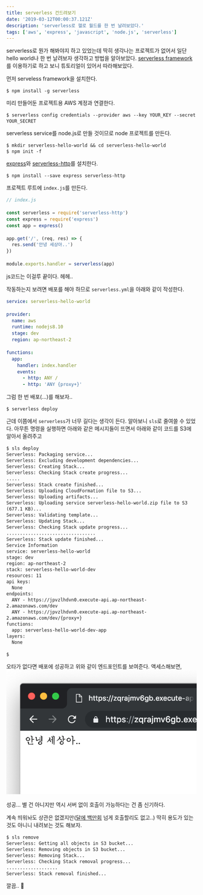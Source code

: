```yaml
---
title: serverless 건드려보기
date: '2019-03-12T00:00:37.121Z'
description: 'serverless로 헬로 월드를 한 번 날려보았다.'
tags: ['aws', 'express', 'javascript', 'node.js', 'serverless']
---
```


serverless로 뭔가 해봐야지 하고 있었는데 딱히 생각나는 프로젝트가 없어서 일단 hello world나 한 번 날려보자 생각하고 방법을 알아보았다. [serverless framework](https://serverless.com/)를 이용하기로 하고 보니 튜토리얼이 있어서 따라해보았다.

먼저 serveless framework을 설치한다.

```console
$ npm install -g serverless
```

미리 만들어둔 프로젝트용 AWS 계정과 연결한다.

```console
$ serverless config credentials --provider aws --key YOUR_KEY --secret YOUR_SECRET
```

serverless service를 node.js로 만들 것이므로 node 프로젝트를 만든다.

```console
$ mkdir serverless-hello-world && cd serverless-hello-world
$ npm init -f
```

[express](https://expressjs.com/)와 [serverless-http](https://github.com/dougmoscrop/serverless-http)를 설치한다.

```console
$ npm install --save express serverless-http
```

프로젝트 루트에 `index.js`를 만든다.

```js
// index.js

const serverless = require('serverless-http')
const express = require('express')
const app = express()

app.get('/', (req, res) => {
  res.send('안녕 세상아..')
})

module.exports.handler = serverless(app)
```

js코드는 이걸루 끝이다. 헤헤..

작동하는지 보려면 배포를 해야 하므로 `serverless.yml`을 아래와 같이 작성한다.

```yaml
service: serverless-hello-world

provider:
  name: aws
  runtime: nodejs8.10
  stage: dev
  region: ap-northeast-2

functions:
  app:
    handler: index.handler
    events:
      - http: ANY /
      - http: 'ANY {proxy+}'
```

그럼 한 번 배포(...)를 해보자..

```console
$ serverless deploy
```

근데 이쯤에서 `serverless`가 너무 길다는 생각이 든다. 알아보니 `sls`로 줄여쓸 수 있었다. 아무튼 명령을 실행하면 아래와 같은 메시지들이 뜨면서 아래와 같이 코드를 S3에 알아서 올려주고

```console
$ sls deploy
Serverless: Packaging service...
Serverless: Excluding development dependencies...
Serverless: Creating Stack...
Serverless: Checking Stack create progress...
.....
Serverless: Stack create finished...
Serverless: Uploading CloudFormation file to S3...
Serverless: Uploading artifacts...
Serverless: Uploading service serverless-hello-world.zip file to S3 (677.1 KB)...
Serverless: Validating template...
Serverless: Updating Stack...
Serverless: Checking Stack update progress...
.................................
Serverless: Stack update finished...
Service Information
service: serverless-hello-world
stage: dev
region: ap-northeast-2
stack: serverless-hello-world-dev
resources: 11
api keys:
  None
endpoints:
  ANY - https://jpvzlhdvn0.execute-api.ap-northeast-2.amazonaws.com/dev
  ANY - https://jpvzlhdvn0.execute-api.ap-northeast-2.amazonaws.com/dev/{proxy+}
functions:
  app: serverless-hello-world-dev-app
layers:
  None

$
```

오타가 없다면 배포에 성공하고 위와 같이 엔드포인트를 보여준다. 액세스해보면,
![serverless-hello-lol.png](./serverless-hello-lol.png)

성공...
별 건 아니지만 역시 서버 없이 호출이 가능하다는 건 좀 신기하다.

계속 띄워놔도 상관은 없겠지만([달에 백만회](https://aws.amazon.com/lambda/pricing/) 넘게 호출할리도 없고..)
딱히 용도가 있는 것도 아니니 내려보는 것도 해보자.

```console
$ sls remove
Serverless: Getting all objects in S3 bucket...
Serverless: Removing objects in S3 bucket...
Serverless: Removing Stack...
Serverless: Checking Stack removal progress...
...................
Serverless: Stack removal finished...
```

깔끔..
🤘
